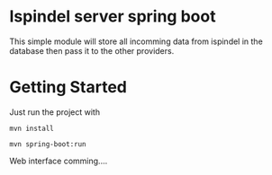 # Ispindel server spring boot
This simple module will store all incomming data from ispindel in the database then pass it to the other providers. 

# Getting Started

Just run the project with 
```
mvn install

mvn spring-boot:run

```

Web interface comming....